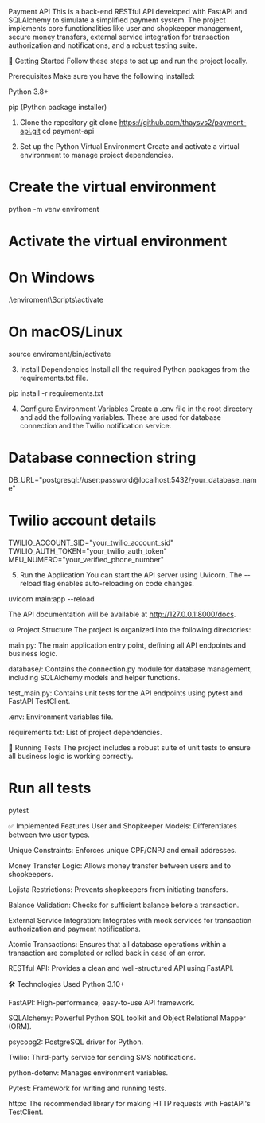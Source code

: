 Payment API
This is a back-end RESTful API developed with FastAPI and SQLAlchemy to simulate a simplified payment system. The project implements core functionalities like user and shopkeeper management, secure money transfers, external service integration for transaction authorization and notifications, and a robust testing suite.

🚀 Getting Started
Follow these steps to set up and run the project locally.

Prerequisites
Make sure you have the following installed:

Python 3.8+

pip (Python package installer)

1. Clone the repository
git clone https://github.com/thaysvs2/payment-api.git
cd payment-api

2. Set up the Python Virtual Environment
Create and activate a virtual environment to manage project dependencies.

# Create the virtual environment
python -m venv enviroment

# Activate the virtual environment
# On Windows
.\enviroment\Scripts\activate
# On macOS/Linux
source enviroment/bin/activate

3. Install Dependencies
Install all the required Python packages from the requirements.txt file.

pip install -r requirements.txt

4. Configure Environment Variables
Create a .env file in the root directory and add the following variables. These are used for database connection and the Twilio notification service.

# Database connection string
DB_URL="postgresql://user:password@localhost:5432/your_database_name"

# Twilio account details
TWILIO_ACCOUNT_SID="your_twilio_account_sid"
TWILIO_AUTH_TOKEN="your_twilio_auth_token"
MEU_NUMERO="your_verified_phone_number"

5. Run the Application
You can start the API server using Uvicorn. The --reload flag enables auto-reloading on code changes.

uvicorn main:app --reload

The API documentation will be available at http://127.0.0.1:8000/docs.

⚙️ Project Structure
The project is organized into the following directories:

main.py: The main application entry point, defining all API endpoints and business logic.

database/: Contains the connection.py module for database management, including SQLAlchemy models and helper functions.

test_main.py: Contains unit tests for the API endpoints using pytest and FastAPI TestClient.

.env: Environment variables file.

requirements.txt: List of project dependencies.

🧪 Running Tests
The project includes a robust suite of unit tests to ensure all business logic is working correctly.

# Run all tests
pytest

✅ Implemented Features
User and Shopkeeper Models: Differentiates between two user types.

Unique Constraints: Enforces unique CPF/CNPJ and email addresses.

Money Transfer Logic: Allows money transfer between users and to shopkeepers.

Lojista Restrictions: Prevents shopkeepers from initiating transfers.

Balance Validation: Checks for sufficient balance before a transaction.

External Service Integration: Integrates with mock services for transaction authorization and payment notifications.

Atomic Transactions: Ensures that all database operations within a transaction are completed or rolled back in case of an error.

RESTful API: Provides a clean and well-structured API using FastAPI.

🛠️ Technologies Used
Python 3.10+

FastAPI: High-performance, easy-to-use API framework.

SQLAlchemy: Powerful Python SQL toolkit and Object Relational Mapper (ORM).

psycopg2: PostgreSQL driver for Python.

Twilio: Third-party service for sending SMS notifications.

python-dotenv: Manages environment variables.

Pytest: Framework for writing and running tests.

httpx: The recommended library for making HTTP requests with FastAPI's TestClient.
